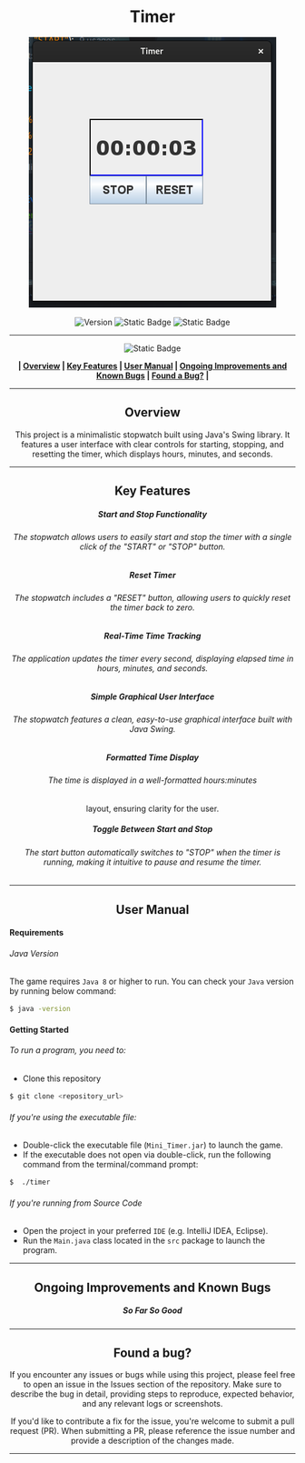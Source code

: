 <div align="center">

# Timer


![Preview](../../Images/timer.png)

![Version](https://img.shields.io/badge/version-1.0-blue?style=for-the-badge&labelColor=black) ![Static Badge](https://img.shields.io/badge/8-blue?style=for-the-badge&label=java&labelColor=black)  ![Static Badge](https://img.shields.io/badge/windows%20%7C%20macOs%20%7C%20linux-blue?style=for-the-badge&label=platform&labelColor=black)




------------


![Static Badge](https://img.shields.io/badge/Table%20%20%20%20%20%20%20%20%20%20%20of%20%20%20%20%20%20%20%20%20%20Contents-blue?style=for-the-badge&logoColor=darkviolet)

**| [Overview](#overview) | [Key Features](#key-features) | [User Manual](#user-manual) | [Ongoing Improvements and Known Bugs](#ongoing-improvements-and-known-bugs) | [Found a Bug?](#found-a-bug) |**





------------



## Overview
This project is a minimalistic stopwatch built using Java's Swing library. It features a user interface with clear controls for starting, stopping, and resetting the timer, which displays hours, minutes, and seconds.

------------



## Key Features
##### Start and Stop Functionality
###### The stopwatch allows users to easily start and stop the timer with a single click of the "START" or "STOP" button.
##### Reset Timer
###### The stopwatch includes a "RESET" button, allowing users to quickly reset the timer back to zero.
##### Real-Time Time Tracking
###### The application updates the timer every second, displaying elapsed time in hours, minutes, and seconds.
##### Simple Graphical User Interface
######  The stopwatch features a clean, easy-to-use graphical interface built with Java Swing.
##### Formatted Time Display
######  The time is displayed in a well-formatted hours:minutes
layout, ensuring clarity for the user.
##### Toggle Between Start and Stop
###### The start button automatically switches to "STOP" when the timer is running, making it intuitive to pause and resume the timer.



------------



## User Manual
</div>

####  Requirements
###### Java Version
The game requires `Java 8` or higher to run. You can check your `Java` version by running below command:
```bash
$ java -version
```

#### Getting Started
###### To run a program, you need to:
- Clone this repository
 ```bash
$ git clone <repository_url>
```
###### If you're using the executable file:
- Double-click the executable file (`Mini_Timer.jar`) to launch the game.
- If the executable does not open via double-click, run the following command from the terminal/command prompt:
```bash
$  ./timer
```
###### If you're running from Source Code
- Open the project in your preferred  `IDE` (e.g. IntelliJ IDEA, Eclipse).
- Run the `Main.java` class located in the `src` package to launch the program.





------------
<div align="center">

## Ongoing Improvements and Known Bugs

##### So Far So Good







------------

## Found a bug?

If you encounter any issues or bugs while using this project, please feel free to open an issue in the Issues section of the repository. Make sure to describe the bug in detail, providing steps to reproduce, expected behavior, and any relevant logs or screenshots.

If you'd like to contribute a fix for the issue, you're welcome to submit a pull request (PR). When submitting a PR, please reference the issue number and provide a description of the changes made.

------------

</div>




